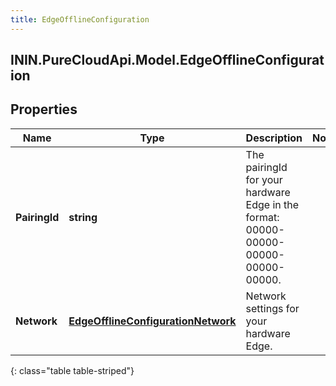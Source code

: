 ```yaml
---
title: EdgeOfflineConfiguration
---
```

## ININ.PureCloudApi.Model.EdgeOfflineConfiguration

## Properties

|Name | Type | Description | Notes|
|------------ | ------------- | ------------- | -------------|
| **PairingId** | **string** | The pairingId for your hardware Edge in the format: 00000-00000-00000-00000-00000. | |
| **Network** | [**EdgeOfflineConfigurationNetwork**](EdgeOfflineConfigurationNetwork.html) | Network settings for your hardware Edge. | |
{: class="table table-striped"}


